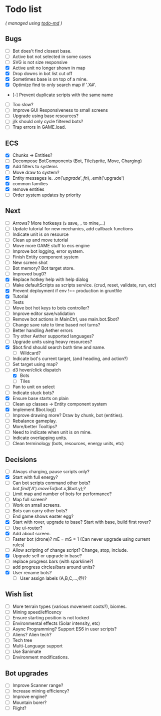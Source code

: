 # Todo list

_\( managed using [todo-md](https://github.com/Hypercubed/todo-md) \)_

## Bugs
- [ ] Bot does't find closest base.
- [ ] Active bot not selected in some cases
- [ ] SVG is not size responsive
- [x] Active unit no longer shown in map
- [x] Drop downs in bot list cut off
- [x] Sometimes base is on top of a mine.
- [x] Optimize find to only search map if '.X#'.
- [-] Prevent duplicate scripts with the same name
- [ ] Too slow?
- [ ] Improve GUI Responsiveness to small screens
- [ ] Upgrade using base resources?
- [ ] j/k should only cycle filtered bots?
- [ ] Trap errors in GAME.load.

## ECS
- [x] Chunks -> Entities?
- [ ] Decompose BotComponents (Bot, Tile/sprite, Move, Charging)
- [x] Add filters to systems
- [ ] Move draw to system?
- [x] Entity messages ie. .$on('upgrade', fn), .$emit('upgrade')
- [x] common families
- [x] remove entities
- [ ] Order system updates by priority

## Next
- [ ] Arrows?  More hotkeays (`S` save, `,` to mine,...)
- [ ] Update tutorial for new mechanics, add callback functions
- [ ] Indicate unit is on resource
- [ ] Clean up and move tutorial
- [ ] Move more GAME stuff to ecs engine
- [ ] Improve bot logging, error system.
- [ ] Finish Entity component system
- [ ] New screen shot
- [ ] Bot memory? Bot target store.
- [ ] Improved bug0?
- [x] Replace hotkey help with help dialog
- [ ] Make defaultScripts as scripts service. (crud, reset, validate, run, etc)
- [x] Prevent deployment if env !== production in gruntfile
- [x] Tutorial
- [ ] Tests
- [ ] Move bot hot keys to bots controller?
- [ ] Improve editor save/validation
- [ ] Remove bot actions in MainCtrl, use main.bot.$bot?
- [ ] Change save rate to time based not turns?
- [ ] Better handling Aether errors
- [ ] Try other Aether supported languages?
- [ ] Upgrade units using heavy resources?
- [x] $bot.find should search both time and name.
  - [ ] Wildcard?
- [ ] Indicate bot's current target, (and heading, and action?)
- [ ] Set target using map?
- [ ] d3 hover/click dispatch
  - [x] Bots
  - [ ] Tiles
- [ ] Pan to unit on select
- [ ] Indicate stuck bots?
- [x] Ensure base starts on plain
- [ ] Clean up classes -> Entity component system
- [x] Implement $bot.log()
- [ ] Improve drawing more?  Draw by chunk, bot (entities).
- [ ] Rebalance gameplay.
- [ ] More/better Tooltips?
- [ ] Need to indicate when unit is on mine.
- [ ] Indicate overlapping units.
- [ ] Clean terminology (bots, resources, energy units, etc)

## Decisions
- [ ] Always charging, pause scripts only?
- [x] Start with full energy?
- [ ] Can bot scripts command other bots?  $bot.find('A').moveTo($bot.x,$bot.y);?
- [ ] Limit map and number of bots for performance?
- [ ] Map full screen?
- [ ] Work on small screens.
- [ ] Bots can carry other bots?
- [ ] End game shows easter egg?
- [x] Start with rover, upgrade to base?  Start with base, build first rover?
- [ ] Use ui-router?
- [x] Add about screen.
- [ ] Faster bot (drone)? mE = mS = 1 (Can never upgrade using current rules)
- [ ] Allow scripting of change script?  Change, stop, include.
- [x] Upgrade self or upgrade in base?
- [ ] replace progress bars (with sparkline?)
- [ ] add progress circles/bars around units?
- [x] User rename bots?
  - [ ] User assign labels (A,B,C,...,@)?

## Wish list
- [ ] More terrain types (various movement costs?), biomes.
- [ ] Mining speed/efficency
- [ ] Ensure starting position is not locked
- [ ] Environmental effects (Solar intensity, etc)
- [ ] Async Programming?  Support ES6 in user scripts?
- [ ] Aliens? Alien tech?
- [ ] Tech tree
- [ ] Multi-Language support
- [ ] Use $animate
- [ ] Environment modifications.

## Bot upgrades
- [ ] Improve Scanner range?
- [ ] Increase mining efficiency?
- [ ] Improve engine?
- [ ] Mountain borer?
- [ ] Flight?
